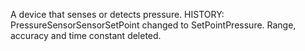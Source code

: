 A device that senses or detects pressure. HISTORY: PressureSensorSensorSetPoint changed to SetPointPressure. Range, accuracy and time constant deleted.
